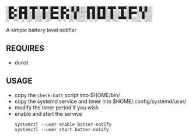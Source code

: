 ```
░█▀▄░█▀█░▀█▀░▀█▀░█▀▀░█▀▄░█░█░░░█▀█░█▀█░▀█▀░▀█▀░█▀▀░█░█░░
░█▀▄░█▀█░░█░░░█░░█▀▀░█▀▄░░█░░░░█░█░█░█░░█░░░█░░█▀▀░░█░░░
░▀▀░░▀░▀░░▀░░░▀░░▀▀▀░▀░▀░░▀░░░░▀░▀░▀▀▀░░▀░░▀▀▀░▀░░░░▀░░░
```

A simple battery level notifier

## REQUIRES
- dunst

## USAGE
- copy the `check-batt` script into $HOME/bin/
- copy the systemd service and timer into $HOME/.config/systemd/user/
- modify the timer period if you wish
- enable and start the service
    ```
    systemctl --user enable batter-notify
    systemctl --user start batter-notify
    ```
